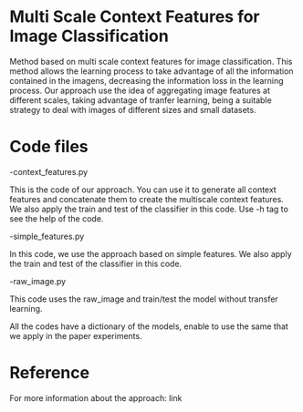 # Multi Scale Context Features for Image Classification

Method based on multi scale context features for image classification. This method allows the learning process to take advantage of all the information contained in the imagens, decreasing the information loss in the learning process. Our approach use the idea of aggregating image features at different scales, taking advantage of tranfer learning, being a suitable strategy to deal with images of different sizes and small datasets.

# Code files
-context_features.py
	
This is the code of our approach. You can use it to generate all context features and concatenate them to create the multiscale context features. We also apply the train and test of the classifier in this code. Use -h tag to see the help of the code.

-simple_features.py
	
In this code, we use the approach based on simple features. We also apply the train and test of the classifier in this code.

-raw_image.py
	
This code uses the raw_image and train/test the model without transfer learning.
  
 All the codes have a dictionary of the models, enable to use the same that we apply in the paper experiments.

# Reference

For more information about the approach: link
